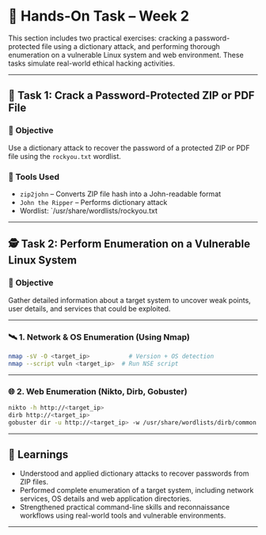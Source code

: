 # 🧪 Hands-On Task – Week 2

This section includes two practical exercises: cracking a password-protected file using a dictionary attack, and performing thorough enumeration on a vulnerable Linux system and web environment. These tasks simulate real-world ethical hacking activities.

---

## 🔐 Task 1: Crack a Password-Protected ZIP or PDF File

### 🔹 Objective  
Use a dictionary attack to recover the password of a protected ZIP or PDF file using the `rockyou.txt` wordlist.

### 🔹 Tools Used  
- `zip2john` – Converts ZIP file hash into a John-readable format  
- `John the Ripper` – Performs dictionary attack  
- Wordlist: `/usr/share/wordlists/rockyou.txt

---

## 🕵️ Task 2: Perform Enumeration on a Vulnerable Linux System

### 🔹 Objective

Gather detailed information about a target system to uncover weak points, user details, and services that could be exploited.

---

### 🛰️ 1. Network & OS Enumeration (Using Nmap)

```bash
nmap -sV -O <target_ip>           # Version + OS detection
nmap --script vuln <target_ip>  # Run NSE script
```


---

### 🌐 2. Web Enumeration (Nikto, Dirb, Gobuster)

```bash
nikto -h http://<target_ip>
dirb http://<target_ip>
gobuster dir -u http://<target_ip> -w /usr/share/wordlists/dirb/common.txt
```


---

## 🧠 Learnings

* Understood and applied dictionary attacks to recover passwords from ZIP files.
* Performed complete enumeration of a target system, including network services, OS details and web application directories.
* Strengthened practical command-line skills and reconnaissance workflows using real-world tools and vulnerable environments.

---
